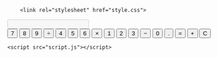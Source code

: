 <!DOCTYPE html> 
<html lang="pt-br">
    
<head>
    <meta charset="UTF-8">
    <meta name="viewport" content="width=device-width, initial-scale=1.0">
    <title>Simples Calculadora</title>

        <link rel="stylesheet" href="style.css"> 


</head>

<body>
<div class="calculator">
        <input type="text" id="display" disabled>
        <div class="buttons">
            <button onclick="appendNumber('7')">7</button>
            <button onclick="appendNumber('8')">8</button>
            <button onclick="appendNumber('9')">9</button>
            <button onclick="appendOperator('/')">÷</button>
            <button onclick="appendNumber('4')">4</button>
            <button onclick="appendNumber('5')">5</button>
            <button onclick="appendNumber('6')">6</button>
            <button onclick="appendOperator('*')">×</button>
            <button onclick="appendNumber('1')">1</button>
            <button onclick="appendNumber('2')">2</button>
            <button onclick="appendNumber('3')">3</button>
            <button onclick="appendOperator('-')">−</button>
            <button onclick="appendNumber('0')">0</button>
            <button onclick="appendNumber('.')">.</button>
            <button onclick="calculate()">=</button>
            <button onclick="appendOperator('+')">+</button>
            <button onclick="clearDisplay()">C</button>
        </div>
    </div>

    <script src="script.js"></script>

</body>



</html>

